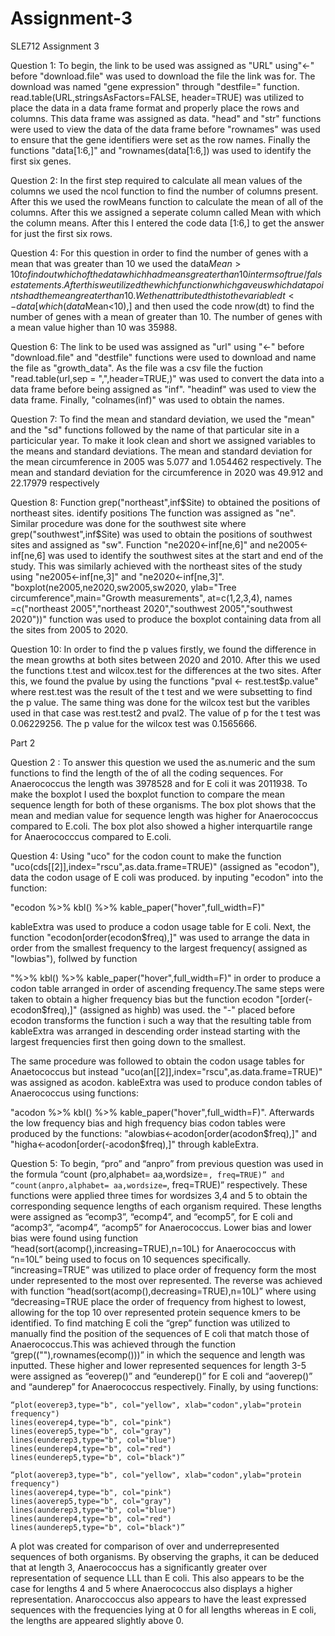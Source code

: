 # Assignment-3
SLE712 Assignment 3

Question 1: To begin, the link to be used was assigned as "URL" using"<-" before "download.file" was used to download the file the link was for. The download was named "gene expression" through "destfile=" function. read.table(URL,stringsAsFactors=FALSE, header=TRUE) was utilized to place the data in a data frame format and properly place the rows and columns. This data frame was assigned as data. "head" and "str" functions were used to view the data of the data frame before "rownames" was used to ensure that the gene identifiers were set as the row names. Finally the functions "data[1:6,]" and "rownames(data[1:6,]) was used to identify the first six genes.

Question 2: In the first step required to calculate all mean values of the columns we used the ncol function to find the number of columns present. After this we used the rowMeans function to calculate the mean of all of the columns. After this we assigned a seperate column called Mean with which the column means. After this I entered the code data [1:6,] to get the answer for just the first six rows.



Question 4: For this question in order to find the number of genes with a mean that was greater than 10 we used the data$Mean>10 to find out which of the data which had means greater than 10 in terms of true/false statements.  After this we utilized the which function which gave us which data points had the mean greater than 10. We then attributed this to the variable dt<-data[which(data$Mean<10),] and then used the code nrow(dt) to find the number of genes with a mean of greater than 10. The number of genes with a mean value higher than 10 was 35988.

Question 6: The link to be used was assigned as "url" using "<-" before "download.file" and "destfile" functions were used to download and name the file as "growth_data". As the file was a csv file the fuction "read.table(url,sep = ",",header=TRUE,)" was used to convert the data into a data frame before being assigned as "inf". "headinf" was used to view the data frame. Finally, "colnames(inf)" was used to obtain the names.

Question 7: To find the mean and standard deviation, we used the "mean" and the "sd" functions followed by the name of that particular site in a particicular year. To make it look clean and short we assigned variables to the means and standard deviations. The mean and standard deviation  for the mean circumference in 2005 was 5.077 and 1.054462 respectively. The mean and standard deviation for the circumference in 2020 was 49.912 and 22.17979 respectively

Question 8: Function grep("northeast",inf$Site) to obtained the positions of northeast sites. identify positions  The function was assigned as "ne". Similar procedure was done for the southwest site where grep("southwest",inf$Site) was used to obtain the positions of southwest sites and assigned as "sw". Function "ne2020<-inf[ne,6]" and ne2005<-inf[ne,6] was used to identify the southwest sites at the start and end of the study. This was similarly achieved with the northeast sites of the study using "ne2005<-inf[ne,3]" and "ne2020<-inf[ne,3]". "boxplot(ne2005,ne2020,sw2005,sw2020, ylab="Tree circumference",main="Growth measurements", at=c(1,2,3,4),
        names =c("northeast 2005","northeast 2020","southwest 2005","southwest 2020"))" function was used to produce the boxplot containing data from all the sites from 2005 to 2020.
        
        
        
        
 Question 10: In order to find the p values firstly, we found the difference in the mean growths at both sites between 2020 and 2010. After this we used the functions t.test and wilcox.test for the differences at the two sites. After this, we found the pvalue by using the functions 
"pval <- rest.test$p.value" where rest.test was the result of the t test and we were subsetting to find the p value. The same thing was done for the wilcox test but the varibles used in that case was rest.test2 and pval2. The value of p for the t test was 0.06229256. The p value for the wilcox test was 0.1565666.

Part 2


Question 2 : To answer this question  we used the as.numeric and the sum functions to find the length of the of all the coding sequences. For Anaerococcus the length was 3978528 and for E coli it was 2011938. To make the boxplot I used the boxplot function to compare the mean sequence length for both of these organisms. The box plot shows that the mean and median value for sequence length was higher for Anaerococcus compared to E.coli. The box plot also showed a higher interquartile range for Anaerococccus compared to E.coli.

Question 4: Using "uco" for the codon count to make the function "uco(cds[[2]],index="rscu",as.data.frame=TRUE)" (assigned as "ecodon"), data the codon usage of E coli was produced. by inputing "ecodon" into the function:

"ecodon %>%
  kbl() %>%
  kable_paper("hover",full_width=F)"
  
  kableExtra was used to produce a codon usage table for E coli. Next, the function "ecodon[order(ecodon$freq),]" was used to arrange the data in order from the smallest frequency to the largest frequency( assigned as "lowbias"), follwed by function
  
  "%>%
  kbl() %>%
  kable_paper("hover",full_width=F)" in order to produce a codon table arranged in order of ascending frequency.The same steps were taken to obtain a higher frequency bias but the function ecodon "[order(-ecodon$freq),]" (assigned as highb) was used. the "-" placed before ecodon transforms the function i such a way that the resulting table from kableExtra was arranged in descending order instead starting with the largest frequencies first then going down to the smallest.
  
  The same procedure was followed to obtain the codon usage tables for Anaetococcus but instead "uco(an[[2]],index="rscu",as.data.frame=TRUE)" was assigned as acodon. kableExtra was used to produce condon tables of Anaerococcus using functions:
  
  "acodon %>%
  kbl() %>%
  kable_paper("hover",full_width=F)". Afterwards the low frequency bias and high frequency bias codon tables were produced by the functions: "alowbias<-acodon[order(acodon$freq),]" and "higha<-acodon[order(-acodon$freq),]" through kableExtra.


Question 5:  To begin, “pro” and “anpro” from previous question was used in the formula “count (pro,alphabet= aa,wordsize=``, freq=TRUE)” and “count(anpro,alphabet= aa,wordsize=``, freq=TRUE)” respectively. These functions were applied three times for wordsizes 3,4 and 5 to obtain the corresponding sequence lengths of each organism required. These lengths were assigned as “ecomp3”, “ecomp4”, and “ecomp5”, for E coli and “acomp3”, “acomp4”, “acomp5” for Anaerococcus. Lower bias and lower bias were found using function “head(sort(acomp(),increasing=TRUE),n=10L) for Anaerococcus with “n=10L” being used to focus on 10 sequences specifically. “increasing=TRUE” was utilized to place order of frequency form the most under represented to the most over represented. The reverse was achieved with function “head(sort(acomp(),decreasing=TRUE),n=10L)” where using “decreasing=TRUE place the order of frequency from highest to lowest, allowing for the top 10 over represented protein sequence kmers to be identified. To find matching E coli the “grep”  function was utilized to manually find the position of the sequences of E coli that match those of Anaerococcus.This was achieved through the function “grep((""),rownames(ecomp()))” in which the sequence and length was inputted. These higher and lower represented sequences for length 3-5 were assigned as “eoverep()” and “eunderep()” for E coli and “aoverep()” and “aunderep” for Anaerococcus respectively. Finally, by using functions:
 

	“plot(eoverep3,type="b", col="yellow", xlab="codon",ylab="protein frequency")
	lines(eoverep4,type="b", col="pink")
	lines(eoverep5,type="b", col="gray")
	lines(eunderep3,type="b", col="blue")
	lines(eunderep4,type="b", col="red")
	lines(eunderep5,type="b", col="black")”
	
	“plot(aoverep3,type="b", col="yellow", xlab="codon",ylab="protein frequency")
	lines(aoverep4,type="b", col="pink")
	lines(aoverep5,type="b", col="gray")
	lines(aunderep3,type="b", col="blue")
	lines(aunderep4,type="b", col="red")
	lines(aunderep5,type="b", col="black")”
	
A plot was created for comparison of over and underrepresented sequences of both organisms.
By observing the graphs, it can be deduced that at length 3, Anaerococcus has a significantly greater over representation of sequence LLL than E coli. This also appears to be the case for lengths 4 and 5 where Anaerococcus also displays a higher representation. Anaroccoccus also appears to have the least expressed sequences with the frequencies lying at 0 for all lengths whereas in E coli, the lengths are appeared slightly above 0.

